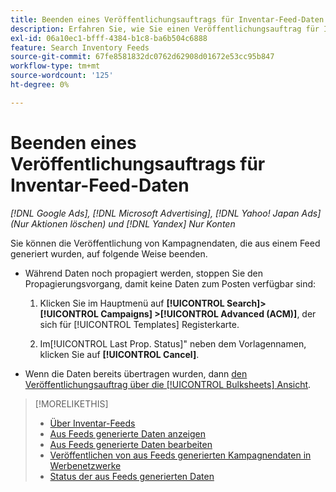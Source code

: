 ```yaml
---
title: Beenden eines Veröffentlichungsauftrags für Inventar-Feed-Daten
description: Erfahren Sie, wie Sie einen Veröffentlichungsauftrag für Inventar-Feed-Daten stoppen.
exl-id: 06a10ec1-bfff-4384-b1c8-ba6b504c6888
feature: Search Inventory Feeds
source-git-commit: 67fe8581832dc0762d62908d01672e53cc95b847
workflow-type: tm+mt
source-wordcount: '125'
ht-degree: 0%

---
```


# Beenden eines Veröffentlichungsauftrags für Inventar-Feed-Daten

*[!DNL Google Ads], [!DNL Microsoft Advertising], [!DNL Yahoo! Japan Ads] (Nur Aktionen löschen) und [!DNL Yandex] Nur Konten*

Sie können die Veröffentlichung von Kampagnendaten, die aus einem Feed generiert wurden, auf folgende Weise beenden.

* Während Daten noch propagiert werden, stoppen Sie den Propagierungsvorgang, damit keine Daten zum Posten verfügbar sind:

   1. Klicken Sie im Hauptmenü auf **[!UICONTROL Search]> [!UICONTROL Campaigns] >[!UICONTROL Advanced (ACM)]**, der sich für [!UICONTROL Templates] Registerkarte.

   1. Im[!UICONTROL Last Prop. Status]&quot; neben dem Vorlagennamen, klicken Sie auf **[!UICONTROL Cancel]**.

* Wenn die Daten bereits übertragen wurden, dann [den Veröffentlichungsauftrag über die [!UICONTROL Bulksheets] Ansicht](/help/search-social-commerce/campaign-management/bulksheets/bulksheet-stop-job.md).

>[!MORELIKETHIS]
>
>* [Über Inventar-Feeds](inventory-feeds-about.md)
>* [Aus Feeds generierte Daten anzeigen](propagated-data-view.md)
>* [Aus Feeds generierte Daten bearbeiten](propagated-data-edit.md)
>* [Veröffentlichen von aus Feeds generierten Kampagnendaten in Werbenetzwerke](propagated-data-post.md)
>* [Status der aus Feeds generierten Daten](propagated-data-status.md)
